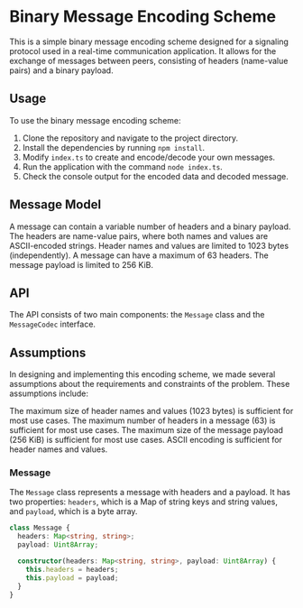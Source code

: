 # Binary Message Encoding Scheme

This is a simple binary message encoding scheme designed for a signaling protocol used in a real-time communication application. It allows for the exchange of messages between peers, consisting of headers (name-value pairs) and a binary payload.

## Usage

To use the binary message encoding scheme:

1. Clone the repository and navigate to the project directory.
2. Install the dependencies by running `npm install`.
3. Modify `index.ts` to create and encode/decode your own messages.
4. Run the application with the command `node index.ts`.
5. Check the console output for the encoded data and decoded message.

## Message Model

A message can contain a variable number of headers and a binary payload. The headers are name-value pairs, where both names and values are ASCII-encoded strings. Header names and values are limited to 1023 bytes (independently). A message can have a maximum of 63 headers. The message payload is limited to 256 KiB.

## API

The API consists of two main components: the `Message` class and the `MessageCodec` interface.

## Assumptions
In designing and implementing this encoding scheme, we made several assumptions about the requirements and constraints of the problem. These assumptions include:

The maximum size of header names and values (1023 bytes) is sufficient for most use cases.
The maximum number of headers in a message (63) is sufficient for most use cases.
The maximum size of the message payload (256 KiB) is sufficient for most use cases.
ASCII encoding is sufficient for header names and values.

### Message

The `Message` class represents a message with headers and a payload. It has two properties: `headers`, which is a Map of string keys and string values, and `payload`, which is a byte array.

```typescript
class Message {
  headers: Map<string, string>;
  payload: Uint8Array;

  constructor(headers: Map<string, string>, payload: Uint8Array) {
    this.headers = headers;
    this.payload = payload;
  }
}